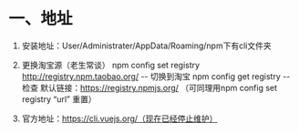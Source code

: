 # 一、地址

1. 安装地址：User/Administrater/AppData/Roaming/npm下有cli文件夹

2. 更换淘宝源（老生常谈）
   npm config set registry http://registry.npm.taobao.org/    -- 切换到淘宝
   npm config get registry    -- 检查
   默认链接：https://registry.npmjs.org/  （可同理用npm config set registry  “url” 重置）

3. 官方地址：https://cli.vuejs.org/（现在已经停止维护）